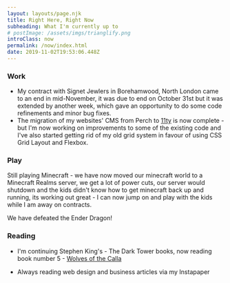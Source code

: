 ```yaml
---
layout: layouts/page.njk
title: Right Here, Right Now
subheading: What I'm currently up to
# postImage: /assets/imgs/trianglify.png
introClass: now
permalink: /now/index.html
date: 2019-11-02T19:53:06.448Z
---
```


### Work
- My contract with Signet Jewlers in Borehamwood, North London came to an end in mid-November, it was due to end on October 31st but it was extended by another week, which gave an opportunity to do some code refinements and minor bug fixes.
- The migration of my websites' CMS from Perch to [11ty](https://11ty.io "11ty")</a> is now complete - but I'm now working on improvements to some of the existing code and I've also started getting rid of my old grid system in favour of using CSS Grid Layout and Flexbox.

### Play
Still playing Minecraft - we have now moved our minecraft world to a Minecraft Realms server, we get a lot of power cuts, our server would shutdown and the kids didn't know how to get minecraft back up and running, its working out great - I can now jump on and play with the kids while I am away on contracts.

We have defeated the Ender Dragon!

### Reading
- I'm continuing Stephen King's - The Dark Tower books, now reading book number 5 - [Wolves of the Calla](https://www.goodreads.com/book/show/4978.Wolves_of_the_Calla "Wolves of the Calla")

- Always reading web design and business articles via my Instapaper
